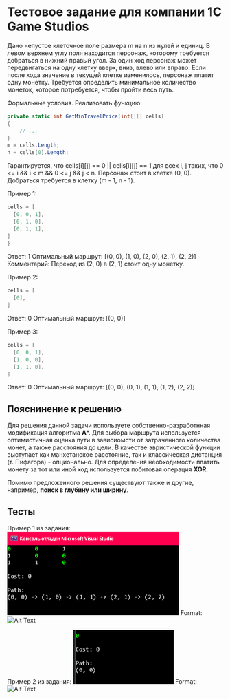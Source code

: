 # Тестовое задание для компании 1C Game Studios


Дано непустое клеточное поле размера m на n из нулей и единиц. В левом верхнем углу поля находится персонаж, которому требуется добраться в нижний правый угол. За один ход персонаж может передвигаться на одну клетку вверх, вниз, влево или вправо. Если после хода значение в текущей клетке изменилось, персонаж платит одну монетку. Требуется определить минимальное количество монеток, которое потребуется, чтобы пройти весь путь.


Формальные условия. Реализовать функцию:
```c#
private static int GetMinTravelPrice(int[][] cells)
{
    // ...
}
m = cells.Length;
n = cells[0].Length;
```
Гарантируется, что cells[i][j] == 0 || cells[i][j] == 1 для всех i, j таких, что 0 <= i && i < m && 0 <= j && j < n. Персонаж стоит в клетке (0, 0). Добраться требуется в клетку (m - 1, n - 1).


Пример 1:
```c#
cells = [
  [0, 0, 1],
  [0, 1, 0],
  [0, 1, 1],
]
}
```
Ответ: 1
Оптимальный маршрут: [(0, 0), (1, 0), (2, 0), (2, 1), (2, 2)]
Комментарий: Переход из (2, 0) в (2, 1) стоит одну монетку.


Пример 2:
```c#
cells = [
  [0],
]
```
Ответ: 0
Оптимальный маршрут: [(0, 0)]


Пример 3:
```c#
cells = [
  [0, 0, 1],
  [1, 0, 0],
  [1, 1, 0],
]
```
Ответ: 0
Оптимальный маршрут: [(0, 0), (0, 1), (1, 1), (1, 2), (2, 2)]


## Пояснинение к решению

Для решения данной задачи используете собственно-разработнная модификация алгоритма **A***. 
Для выбора маршрута используется оптимистичная оценка пути в зависиомсти от затраченного количества монет, а также расстояния до цели. 
В качестве эвристической функции выступает как манхетанское расстояние, так и классическая дистанция (т. Пифагора) - опционально. 
Для определения необходимости платить монету за тот или иной ход используется побитовая операция **XOR**. 

Помимо предложенного решения существуют также и другие, например, **поиск в глубину или ширину**.
 

## Тесты


Пример 1 из задания:
![Ex1](/Images/Ex1.png)
Format: ![Alt Text](url)

Пример 2 из задания:
![Ex1](/Images/Ex2.png)
Format: ![Alt Text](url)
